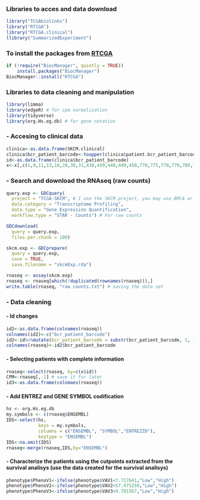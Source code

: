 ### Libraries to acces and data download
```R
library("TCGAbiolinks")
library("RTCGA")
library("RTCGA.clinical")
llibrary("SummarizedExperiment")
```
### To install the packages from [RTCGA](https://rtcga.github.io/RTCGA)
```R
if (!require("BiocManager", quietly = TRUE))
    install.packages("BiocManager")
BiocManager::install("RTCGA")
```
### Libraries to data cleaning and manipulation
```R
library(limma)
library(edgeR) # for cpm normalization
library(tidyverse)
library(org.Hs.eg.db) # for gene notation
```
### - Accesing to clinical data
```R
clinica<-as.data.frame(SKCM.clinical) 
clinica$bcr_patient_barcode<-toupper(clinica$patient.bcr_patient_barcode) # modifying the ID
id<-as.data.frame(clinica$bcr_patient_barcode)
x<-x[,c(1,9,11,13,16,28,30,31,438,439,448,449,450,770,775,778,779,780,785,917,935,939,940,941,944,945,846,949,956,964,1060,1867)] # selecting usefull information
```
### - Search and download the RNAseq (raw counts)
```R
query.exp <- GDCquery(
  project = "TCGA-SKCM", # I use the SKCM project, you may use BRCA or breast cancer or for MMRF bone marrow, etc.
  data.category = "Transcriptome Profiling",
  data.type = "Gene Expression Quantification",
  workflow.type = "STAR - Counts") # For raw counts

GDCdownload(
  query = query.exp,
  files.per.chunk = 100)

skcm.exp <- GDCprepare(
  query = query.exp,
  save = TRUE,
  save.filename = "skcmExp.rda")

rnaseq <- assay(skcm.exp)
rnaseq <- rnaseq[which(!duplicated(rownames(rnaseq))),]   
write.table(rnaseq, "raw counts.txt") # saving the data set
```
### - Data cleaning
#### - Id changes
```R
id2<-as.data.frame(colnames(rnaseq))
colnames(id2)<-c("bcr_patient_barcode")
id2<-id%>%mutate(bcr_patient_barcode = substr(bcr_patient_barcode, 1, 12))
colnames(rnaseq)<-id2$bcr_patient_barcode
```
#### - Selecting patients with complete information
```R
rnaseq<-select(rnaseq, by=c(x$id))
CPM<-rnaseq[,-1] # save it for later
id3<-as.data.frame(colnmaes(rnaseq))
```
#### - Add ENTREZ and GENE SYMBOL codification
```R
hs <- org.Hs.eg.db
my.symbols <- c(rnaseq$ENSEMBL)
IDS<-select(hs, 
            keys = my.symbols,
            columns = c("ENSEMBL", "SYMBOL","ENTREZID"),
            keytype = "ENSEMBL")
IDS<-na.omit(IDS)
rnaseq<-merge(rnaseq,IDS,by="ENSEMBL")
```
#### - Characterize the patients using the cutpoints extracted from the survival analisys (use the data created for the survival analisys)
```R
phenotype$PhenoV1<-ifelse(phenotype$VAV1<7.717641,"Low","High")
phenotype$PhenoV2<-ifelse(phenotype$VAV2<57.475259,"Low","High")
phenotype$PhenoV3<-ifelse(phenotype$VAV3<9.791567,"Low","High")
```
